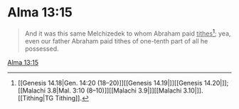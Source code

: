 # Alma 13:15

> And it was this same Melchizedek to whom Abraham paid <u>tithes</u>[^a]; yea, even our father Abraham paid tithes of one-tenth part of all he possessed.

[Alma 13:15](https://www.churchofjesuschrist.org/study/scriptures/bofm/alma/13?lang=eng&id=p15#p15)


[^a]: [[Genesis 14.18|Gen. 14:20 (18–20)]][[Genesis 14.19|]][[Genesis 14.20|]]; [[Malachi 3.8|Mal. 3:10 (8–10)]][[Malachi 3.9|]][[Malachi 3.10|]]. [[Tithing|TG Tithing]].  
